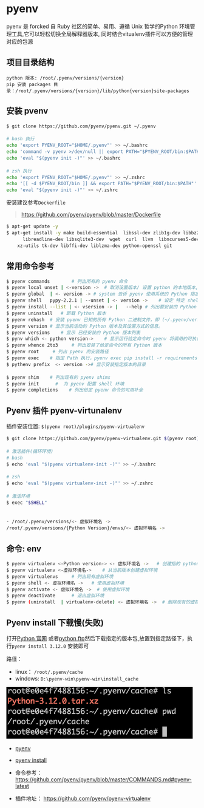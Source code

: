 # pyenv

pyenv 是 forcked 自 Ruby 社区的简单、易用、遵循 Unix 哲学的Python 环境管理工具,它可以轻松切换全局解释器版本, 同时结合vitualenv插件可以方便的管理对应的包源



## 项目目录结构

```
python 版本: /root/.pyenv/versions/{version}
pip 安装 packages 目录：/root/.pyenv/versions/{version}/lib/python{version}site-packages
```

## 安装 pvenv

```bash
$ git clone https://github.com/pyenv/pyenv.git ~/.pyenv

# bash 执行
echo 'export PYENV_ROOT="$HOME/.pyenv"' >> ~/.bashrc
echo 'command -v pyenv >/dev/null || export PATH="$PYENV_ROOT/bin:$PATH"' >> ~/.bashrc
echo 'eval "$(pyenv init -)"' >> ~/.bashrc

# zsh 执行
echo 'export PYENV_ROOT="$HOME/.pyenv"' >> ~/.zshrc
echo '[[ -d $PYENV_ROOT/bin ]] && export PATH="$PYENV_ROOT/bin:$PATH"' >> ~/.zshrc
echo 'eval "$(pyenv init -)"' >> ~/.zshrc
```

安装建议参考`Dockerfile`

> https://github.com/pyenv/pyenv/blob/master/Dockerfile

```bash
$ apt-get update -y
$ apt-get install -y make build-essential  libssl-dev zlib1g-dev libbz2-dev \
	  libreadline-dev libsqlite3-dev  wget  curl  llvm  libncurses5-dev libncursesw5-dev \
  	xz-utils tk-dev libffi-dev liblzma-dev python-openssl git 
```



## 常用命令参考

```bash
$ pyenv commands		# 列出所有的 pyenv 命令
$ pyenv local unset | <-version -> 	# 取消设置版本/ 设置 python 的本地版本, 可以设置多个版本
$ pyenv global  | <- version ->	# system 告诉 pyenv 使用系统的 Python 指定多个版本作为全局的 Python
$ pyenv shell	pypy-2.2.1 | --unset | <- version ->	# 设定 特定 shell 的 Python 版本 | 取消设置 shell 版本 | 设定多版本的 Python
$ pyenv install --list | <- vsersion -> |	--help # 列出要安装的 Python 的所有版本 | 安装指定版本:latest -->pyenv install 3:latest 
$ pyenv uninstall 	# 卸载 Python 版本
$ pyenv rehash	# 安装 pyenv 已知的所有 Python 二进制文件，即 (~/.pyenv/versions/*/bin/*)
$ pyenv version	# 显示当前活动的 Python 版本及其设置方式的信息。
$ pyenv versions	# 显示 已经安装的 Python 版本列表
$ pynv which <- python version-> 	# 显示运行给定命令时 pyenv 将调用的可执行文件的完整路径
$ pyenv whence 2to3 	# 列出安装了给定命令的所有 Python 版本
$ pyenv root	 # 列出 pyenv 的安装路径
$ pyenv exec	# 指定 Path 执行，pyenv exec pip install -r requirements.txt --> PATH="$PYENV_ROOT/versions/3.9.7/bin:$PATH" pip install -r requirements.txt
$ pythenv prefix  <- version -># 显示安装指定版本的目录

$ pyenv shim 	# 列出现有的 pyenv shims
$ pyenv init 	  #  为 pyenv 配置 shell 环境
$ pyenv completions    # 列出给定 pyenv 命令的可用补全
```



## Pyenv 插件 pyenv-virtunalenv

插件安装位置: `$(pyenv root)/plugins/pyenv-virtualenv`

```bash
$ git clone https://github.com/pyenv/pyenv-virtualenv.git $(pyenv root)/plugins/pyenv-virtualenv

# 激活插件(循环环境)
# bash
$ echo 'eval "$(pyenv virtualenv-init -)"' >> ~/.bashrc

# zsh
$ echo 'eval "$(pyenv virtualenv-init -)"' >> ~/.zshrc

# 激活环境
$ exec "$SHELL"


- /root/.pyenv/versions/<- 虚拟环境名 ->
/root/.pyenv/versions/{Python Version}/envs/<- 虚拟环境名 ->
```

## 命令: env

```bash
$ pyenv virtualenv <-Python version-> <- 虚拟环境名 -> 	# 创建指的 python 环境的虚拟环境 --->pyenv virtualenv 3.12.0 envs33
$ pyenv virtualenv <-虚拟环境名->	# 从当前版本创建虚拟环境
$ pyenv virtualenvs 	# 列出现有虚拟环境
$ pyenv shell <- 虚拟环境名 -> 	# 使用虚拟环境
$ pyenv activate <- 虚拟环境名 ->  # 使用虚拟环境
$ pyenv deactivate  	# 退出虚拟环境
$ pyenv (uninstall  | virtualenv-delete) <- 虚拟环境名 ->  # 删除现有的虚拟环境
```



## Pyenv install 下载慢(失败)

打开[Python 官网](https://link.juejin.cn/?target=https%3A%2F%2Fwww.python.org%2F) 或者[python ftp](https://www.python.org/ftp/python/)然后下载指定的版本包,放置到指定路径下，执行`pyenv install 3.12.0` 安装即可

路径：

- linux： `/root/.pyenv/cache`
- windows: `D:\pyenv-win\pyenv-win\install_cache`

![image-20240525184629681](assets/image-20240525184629681.png)





- [pyenv](https://github.com/pyenv/pyenv)

- [pyenv install ](https://github.com/pyenv/pyenv-installer) 

- 命令参考： https://github.com/pyenv/pyenv/blob/master/COMMANDS.md#pyenv-latest
- 插件地址： https://github.com/pyenv/pyenv-virtualenv
